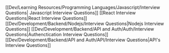 [[Dev/Learning Resources/Programming Languages/Javascript/Interview Questions| Javascript Interview Questions]]
[[React Interview Questions|React Interview Questions]]
[[Dev/Development/Backend/Nodejs/Interview Questions|Nodejs Interview Questions]]
[[Dev/Development/Backend/API and Auth/Auth/Interview Questions|Authenctication Interview Questions]]
[[Dev/Development/Backend/API and Auth/API/Interview Questions|API's Interview Questions]]